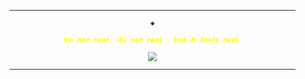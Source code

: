 ***

<p align="center">
✦  
</p>


<p align="center">
<code style="color : yellow">' 𝙞𝙩𝙨 𝙣𝙤𝙩 𝙧𝙚𝙖𝙡, 𝙞𝙩𝙨 𝙣𝙤𝙩 𝙧𝙚𝙖𝙡...𝙗𝙪𝙩 𝙞𝙩 𝙛𝙚𝙚𝙡𝙨 𝙧𝙚𝙖𝙡. '</code>
</p>




<p align="center">
<img src="https://github.com/user-attachments/assets/e5c0fa57-711c-4772-8bc9-d0018cc18573"/> 
</p>

***

</p>

</p>
<!--

**mochitails/mochitails** is a ✨ _special_ ✨ repository because its `README.md` (this file) appears on your GitHub profile.


